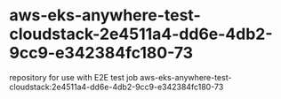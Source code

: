 # aws-eks-anywhere-test-cloudstack-2e4511a4-dd6e-4db2-9cc9-e342384fc180-73
repository for use with E2E test job aws-eks-anywhere-test-cloudstack:2e4511a4-dd6e-4db2-9cc9-e342384fc180-73
